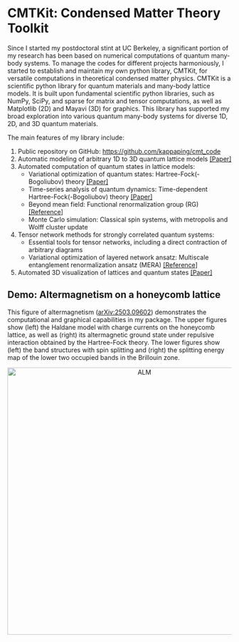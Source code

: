 # CMTKit: Condensed Matter Theory Toolkit
Since I started my postdoctoral stint at UC Berkeley, a significant portion of my research has been based on numerical computations of quantum many-body systems. To manage the codes for different projects harmoniously, I started to establish and maintain my own python library, CMTKit, for versatile computations in theoretical condensed matter physics. CMTKit is a scientific python library for quantum materials and many-body lattice models. It is built upon fundamental scientific python libraries, such as NumPy, SciPy, and sparse for matrix and tensor computations, as well as Matplotlib (2D) and Mayavi (3D) for graphics. This library has supported my broad exploration into various quantum many-body systems for diverse 1D, 2D, and 3D quantum materials.

The main features of my library include:
1. Public repository on GitHub: https://github.com/kappaping/cmt_code
2. Automatic modeling of arbitrary 1D to 3D quantum lattice models [[Paper]](https://arxiv.org/abs/2406.02671)
3. Automated computation of quantum states in lattice models:
    - Variational optimization of quantum states: Hartree-Fock(-Bogoliubov) theory [[Paper]](https://arxiv.org/abs/2503.09602)
    - Time-series analysis of quantum dynamics: Time-dependent Hartree-Fock(-Bogoliubov) theory [[Paper]](https://arxiv.org/abs/2411.10447)
    - Beyond mean field: Functional renormalization group (RG) [[Reference]](https://journals.aps.org/prb/abstract/10.1103/PhysRevB.106.125141)
    - Monte Carlo simulation: Classical spin systems, with metropolis and Wolff cluster update
4. Tensor network methods for strongly correlated quantum systems:
    - Essential tools for tensor networks, including a direct contraction of arbitrary diagrams
    - Variational optimization of layered network ansatz: Multiscale entanglement renormalization ansatz (MERA) [[Reference]](https://journals.aps.org/prb/abstract/10.1103/PhysRevB.79.144108)
5. Automated 3D visualization of lattices and quantum states [[Paper]](https://journals.aps.org/prb/abstract/10.1103/PhysRevB.110.L041121)


## Demo: Altermagnetism on a honeycomb lattice

This figure of altermagnetism ([arXiv:2503.09602](https://arxiv.org/abs/2503.09602)) demonstrates the computational and graphical capabilities in my package. The upper figures show (left) the Haldane model with charge currents on the honeycomb lattice, as well as (right) its altermagnetic ground state under repulsive interaction obtained by the Hartree-Fock theory. The lower figures show (left) the band structures with spin splitting and (right) the splitting energy map of the lower two occupied bands in the Brillouin zone.

<div align="center">
  <img src="almslc.png" alt="ALM" width="600">
</div>
